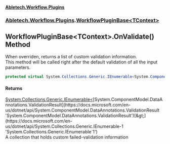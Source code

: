 #### [Abletech.Workflow.Plugins](index.md 'index')
### [Abletech.Workflow.Plugins](Abletech_Workflow_Plugins.md 'Abletech.Workflow.Plugins').[WorkflowPluginBase&lt;TContext&gt;](WorkflowPluginBase_TContext_.md 'Abletech.Workflow.Plugins.WorkflowPluginBase&lt;TContext&gt;')
## WorkflowPluginBase&lt;TContext&gt;.OnValidate() Method
When overriden, returns a list of custom validation information.  
This method will be called right after the default validation of all the input parameters.  
```csharp
protected virtual System.Collections.Generic.IEnumerable<System.ComponentModel.DataAnnotations.ValidationResult> OnValidate();
```
#### Returns
[System.Collections.Generic.IEnumerable&lt;](https://docs.microsoft.com/en-us/dotnet/api/System.Collections.Generic.IEnumerable-1 'System.Collections.Generic.IEnumerable`1')[System.ComponentModel.DataAnnotations.ValidationResult](https://docs.microsoft.com/en-us/dotnet/api/System.ComponentModel.DataAnnotations.ValidationResult 'System.ComponentModel.DataAnnotations.ValidationResult')[&gt;](https://docs.microsoft.com/en-us/dotnet/api/System.Collections.Generic.IEnumerable-1 'System.Collections.Generic.IEnumerable`1')  
A collection that holds custom failed-validation information
